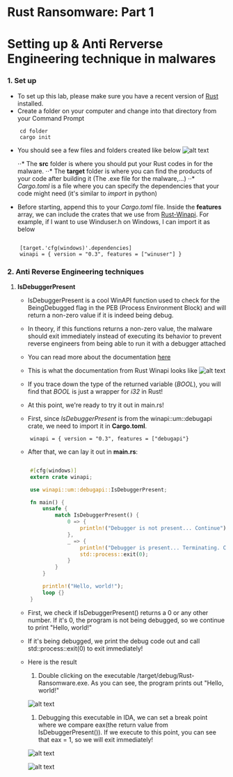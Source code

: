 
# Rust Ransomware: Part 1
# Setting up & Anti Rerverse Engineering technique in malwares

### 1. Set up
- To set up this lab, please make sure you have a recent version of [Rust](https://www.rust-lang.org/tools/install "Rust Installation") installed.
- Create a folder on your computer and change into that directory from your Command Prompt

```
    cd folder
    cargo init
```

- You should see a few files and folders created like below
    ![alt text](https://github.com/cdong1012/Rust-Ransomware/blob/master/image/Cargoinit.JPG "Cargo init")

    ⋅⋅* The **src** folder is where you should put your Rust codes in for the malware.
    ⋅⋅* The **target** folder is where you can find the products of your code after building it (The .exe file for the malware,...)
    ⋅⋅* *Cargo.toml* is a file where you can specify the dependencies that your code might need (it's similar to *import* in python)

- Before starting, append this to your *Cargo.toml* file. Inside the **features** array, we can include the crates that we use from [Rust-Winapi](https://docs.rs/winapi/0.3.8/winapi/index.html "Rust Winapi"). For example, if I want to use Winduser.h on Windows, I can import it as below

```

    [target.'cfg(windows)'.dependencies]
    winapi = { version = "0.3", features = ["winuser"] }

```
        
### 2. Anti Reverse Engineering techniques
1. **IsDebuggerPresent**
    - IsDebuggerPresent is a cool WinAPI function used to check for the BeingDebugged flag in the PEB (Process Environment Block) 
        and will return a non-zero value if it is indeed being debug.
    
    - In theory, if this functions returns a non-zero value, the malware should exit immediately instead of executing its behavior to prevent reverse engineers from being able to run it with a debugger attached

    - You can read more about the documentation [here](https://docs.microsoft.com/en-us/windows/win32/api/debugapi/nf-debugapi-isdebuggerpresent "IsDebuggerPresent")
    
    - This is what the documentation from Rust Winapi looks like
        ![alt text](https://github.com/cdong1012/Rust-Ransomware/blob/master/image/IsDebuggerPresent.JPG "IsDebuggerPresent")

    - If you trace down the type of the returned variable (*BOOL*), you will find that *BOOL* is just a wrapper for *i32* in Rust!
    - At this point, we're ready to try it out in main.rs!

    - First, since *IsDebuggerPresent* is from the winapi::um::debugapi crate, we need to import it in **Cargo.toml**.

    ```
        winapi = { version = "0.3", features = ["debugapi"}

    ```

    - After that, we can lay it out in **main.rs**:

    ``` Rust

        #[cfg(windows)]
        extern crate winapi;

        use winapi::um::debugapi::IsDebuggerPresent;

        fn main() {
            unsafe {
                match IsDebuggerPresent() {
                    0 => {
                        println!("Debugger is not present... Continue");
                    },
                    _ => {
                        println!("Debugger is present... Terminating. Code {}", IsDebuggerPresent());
                        std::process::exit(0);
                    }
                }
            }

            println!("Hello, world!");
            loop {}
        }


    ```

    - First, we check if IsDebuggerPresent() returns a 0 or any other number. If it's 0, the program is not being debugged, so we continue to print "Hello, world!"
    - If it's being debugged, we print the debug code out and call std::process::exit(0) to exit immediately!
    - Here is the result
        1. Double clicking on the executable /target/debug/Rust-Ransomware.exe. As you can see, the program prints out "Hello, world!"

        ![alt text](https://github.com/cdong1012/Rust-Ransomware/blob/master/image/noDebugger.JPG "No debugger")

        1. Debugging this executable in IDA, we can set a break point where we compare eax(the return value from IsDebuggerPresent()). If we execute to this point, you can see that eax = 1, so we will exit immediately!

        ![alt text](https://github.com/cdong1012/Rust-Ransomware/blob/master/image/debuggerIDA.JPG "Debugger")

        ![alt text](https://github.com/cdong1012/Rust-Ransomware/blob/master/image/debuggerIDA2.JPG "Debugger")

